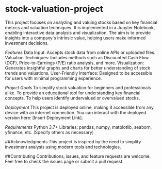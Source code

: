 # stock-valuation-project

This project focuses on analyzing and valuing stocks based on key financial metrics and valuation techniques. It is implemented in a Jupyter Notebook, enabling interactive data analysis and visualization. The aim is to provide insights into a company's intrinsic value, helping users make informed investment decisions.

*Features*
Data Input: Accepts stock data from online APIs or uploaded files.
Valuation Techniques: Includes methods such as Discounted Cash Flow (DCF), Price-to-Earnings (P/E) ratio analysis, and more.
Visualization: Generates insightful graphs and charts for better understanding of stock trends and valuations.
User-Friendly Interface: Designed to be accessible for users with minimal programming experience.

*Project Goals*
To simplify stock valuation for beginners and professionals alike.
To provide an educational tool for understanding key financial concepts.
To help users identify undervalued or overvalued stocks.

*Deployment*
This project is deployed online, making it accessible from any device with an internet connection. You can interact with the deployed version here: [Insert Deployment Link].

*Requirements*
Python 3.7+
Libraries: pandas, numpy, matplotlib, seaborn, yfinance, etc. (Specify others as necessary)

##Acknowledgments
This project is inspired by the need to simplify investment analysis using modern tools and technologies.

##Contributing
Contributions, issues, and feature requests are welcome. Feel free to check the issues page or submit a pull request.

